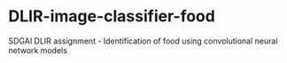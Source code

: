 # DLIR-image-classifier-food
SDGAI DLIR assignment - Identification of food using convolutional neural network models
